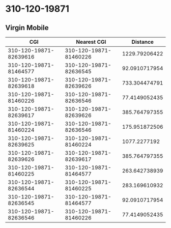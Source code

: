 # 310-120-19871
## Virgin Mobile


| CGI | Nearest CGI | Distance |
|-----|-------------|----------|
| 310-120-19871-82639616 | 310-120-19871-81460226 | 1229.79206422 |
| 310-120-19871-81464577 | 310-120-19871-82636545 | 92.0910717954 |
| 310-120-19871-82639618 | 310-120-19871-82639626 | 733.304474791 |
| 310-120-19871-81460226 | 310-120-19871-82636546 | 77.4149052435 |
| 310-120-19871-82639617 | 310-120-19871-82639626 | 385.764797355 |
| 310-120-19871-81460224 | 310-120-19871-82636546 | 175.951872506 |
| 310-120-19871-82639625 | 310-120-19871-81460224 | 1077.2277192 |
| 310-120-19871-82639626 | 310-120-19871-82639617 | 385.764797355 |
| 310-120-19871-81460225 | 310-120-19871-81464577 | 263.642738939 |
| 310-120-19871-82636544 | 310-120-19871-81460225 | 283.169610932 |
| 310-120-19871-82636545 | 310-120-19871-81464577 | 92.0910717954 |
| 310-120-19871-82636546 | 310-120-19871-81460226 | 77.4149052435 |
